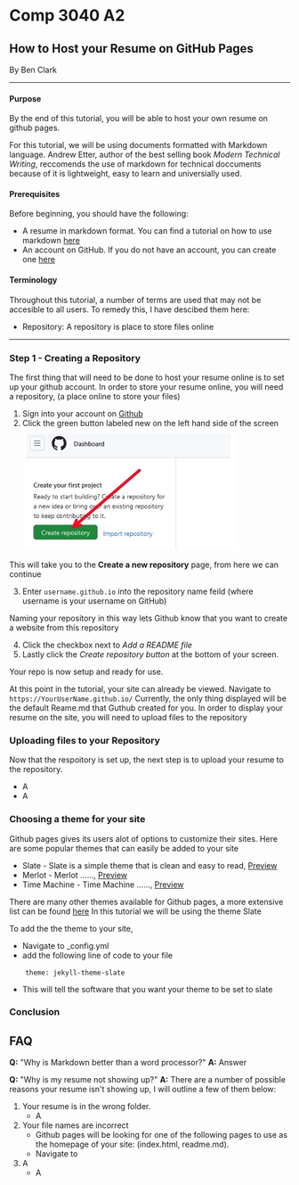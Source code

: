 # Comp 3040 A2
## How to Host your Resume on GitHub Pages
By Ben Clark

---
#### Purpose
By the end of this tutorial, you will be able to host your own resume on github pages. 

For this tutorial, we will be using documents formatted with Markdown language.
Andrew Etter, author of the best selling book _Modern Technical Writing_, reccomends the use of markdown for technical doccuments because of it is lightweight, easy to learn and universially used. 

#### Prerequisites
Before beginning, you should have the following:
- A resume in markdown format. You can find a tutorial on how to use markdown [here](https://www.markdowntutorial.com/)
- An account on GitHub. If you do not have an account, you can create one [here](https://github.com/signup)

#### Terminology
Throughout this tutorial, a number of terms are used that may not be accesible to all users. To remedy this, I have descibed them here:
- Repository: A repository is place to store files online

---

### Step 1 - Creating a Repository
The first thing that will need to be done to host your resume online is to set up your github account. In order to store your resume online, you will need a repository, (a place online to store your files)
1. Sign into your account on [Github](https://github.com/)
2. Click the green button labeled new on the left hand side of the screen
![CreateRepo](assets/CreateRepo.jpg) 

This will take you to the **Create a new repository** page, from here we can continue

3. Enter ``` username.github.io ``` into the repository name feild (where username is your username on GitHub)

Naming your repository in this way lets Github know that you want to create a website from this repository

4. Click the checkbox next to _Add a README file_
5. Lastly click the _Create repository button_ at the bottom of your screen. 

Your repo is now setup and ready for use.

At this point in the tutorial, your site can already be viewed. 
Navigate to ``` https://YourUserName.github.io/ ```
Currently, the only thing displayed will be the default Reame.md that Guthub created for you.
In order to display your resume on the site, you will need to upload files to the repository

### Uploading files to your Repository
Now that the respoitory is set up, the next step is to upload your resume to the repository.
- A
- A

### Choosing a theme for your site
Github pages gives its users alot of options to customize their sites.
Here are some popular themes that can easily be added to your site
- Slate - Slate is a simple theme that is clean and easy to read,  [Preview](https://pages-themes.github.io/slate/)
- Merlot - Merlot ......,  [Preview](https://pages-themes.github.io/merlot/)
- Time Machine - Time Machine ......,  [Preview](https://pages-themes.github.io/time-machine/)

There are many other themes available for Github pages, a more extensive list can be found [here](https://pages.github.com/themes/)
In this tutorial we will be using the theme Slate

To add the the theme to your site, 
- Navigate to _config.yml
- add the following line of code to your file
```
    theme: jekyll-theme-slate
```
- This will tell the software that you want your theme to be set to slate

### Conclusion



## FAQ

**Q:** "Why is Markdown better than a word processor?"
**A:**  Answer

**Q:**  "Why is my resume not showing up?"
**A:**  There are a number of possible reasons your resume isn't showing up, I will outline a few of them below:

1. Your resume is in the wrong folder.
    - A
2. Your file names are incorrect
    - Github pages will be looking for one of the following pages to use as the homepage of your site: (index.html, readme.md).
    - Navigate to 
3. A
    - A